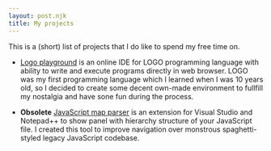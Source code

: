 ```yaml
---
layout: post.njk
title: My projects
---
```


This is a (short) list of projects that I do like to spend my free time on.

* [Logo playground](https://github.com/logolang/logo-playground) is an online IDE for LOGO programming language with ability to write and execute programs directly in web browser. LOGO was my first programming language which I learned when I was 10 years old, so I decided to create some decent own-made environment to fullfill my nostalgia and have sone fun during the process. 

* **Obsolete** [JavaScript map parser](https://github.com/megaboich/js-map-parser) is an extension for Visual Studio and Notepad++ to show panel with hierarchy structure of your JavaScript file. I created this tool to improve navigation over monstrous spaghetti-styled legacy JavaScript codebase. 

